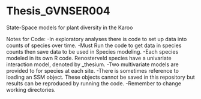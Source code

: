 # Thesis_GVNSER004
State-Space models for plant diversity in the Karoo

Notes for Code:
-In exploratory analyses there is code to set up data into counts of species over time. 
-Must Run the code to get data in species counts then save data to be used in Species modeling.
-Each species modeled in its own R code. Renosterveld species have a univariate interaction model, denoted by _thesium.
-Two multivariate models are provided to for species at each site.
-There is sometimes reference to loading an SSM object. These objects cannot be saved in this repository but results can be reproduced by running the code.
-Remember to change working directories.
